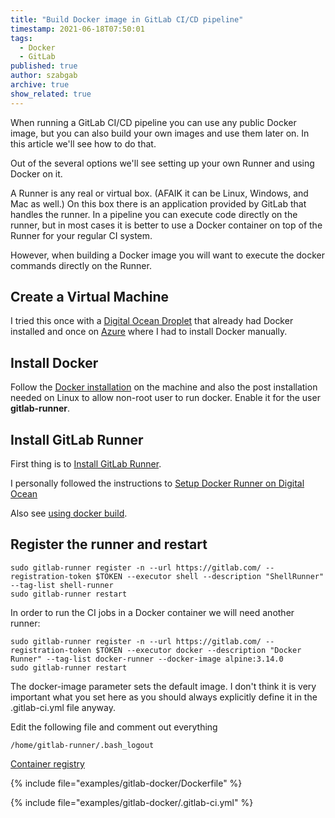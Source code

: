 ```yaml
---
title: "Build Docker image in GitLab CI/CD pipeline"
timestamp: 2021-06-18T07:50:01
tags:
  - Docker
  - GitLab
published: true
author: szabgab
archive: true
show_related: true
---
```



When running a GitLab CI/CD pipeline you can use any public Docker image, but you can also build your own images and use them later on.
In this article we'll see how to do that.

Out of the several options we'll see setting up your own Runner and using Docker on it.


A Runner is any real or virtual box. (AFAIK it can be Linux, Windows, and Mac as well.) On this box there is an application provided by GitLab
that handles the runner. In a pipeline you can execute code directly on the runner, but in most cases it is better to use a Docker container on top
of the Runner for your regular CI system.

However, when building a Docker image you will want to execute the docker commands directly on the Runner.

## Create a Virtual Machine

I tried this once with a [Digital Ocean Droplet](/digitalocean) that already had Docker installed and once
on [Azure](https://azure.com) where I had to install Docker manually.

## Install Docker

Follow the [Docker installation](https://docs.docker.com/get-docker/) on the machine and also
the post installation needed on Linux to allow non-root user to run docker. Enable it for the user <b>gitlab-runner</b>.

## Install GitLab Runner

First thing is to [Install GitLab Runner](https://docs.gitlab.com/runner/install/).

I personally followed the instructions to [Setup Docker Runner on Digital Ocean](https://about.gitlab.com/blog/2016/04/19/how-to-set-up-gitlab-runner-on-digitalocean/)

Also see [using docker build](https://docs.gitlab.com/ee/ci/docker/using_docker_build.html).

## Register the runner and restart

```
sudo gitlab-runner register -n --url https://gitlab.com/ --registration-token $TOKEN --executor shell --description "ShellRunner" --tag-list shell-runner
sudo gitlab-runner restart
```

In order to run the CI jobs in a Docker container we will need another runner:

```
sudo gitlab-runner register -n --url https://gitlab.com/ --registration-token $TOKEN --executor docker --description "Docker Runner" --tag-list docker-runner --docker-image alpine:3.14.0
sudo gitlab-runner restart
```

The docker-image parameter sets the default image. I don't think it is very important what you set here as you should always explicitly define it in the .gitlab-ci.yml file anyway.


Edit the following file and comment out everything

```
/home/gitlab-runner/.bash_logout
```

[Container registry](https://docs.gitlab.com/ee/user/packages/container_registry/)

{% include file="examples/gitlab-docker/Dockerfile" %}

{% include file="examples/gitlab-docker/.gitlab-ci.yml" %}



